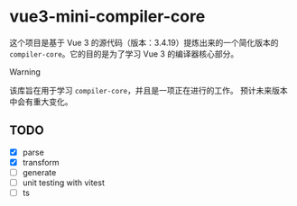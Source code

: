 # vue3-mini-compiler-core

这个项目是基于 Vue 3 的源代码（版本：3.4.19）提炼出来的一个简化版本的 `compiler-core`。它的目的是为了学习 Vue 3 的编译器核心部分。

> [!WARNING]
> 该库旨在用于学习 `compiler-core`，并且是一项正在进行的工作。 预计未来版本中会有重大变化。


## TODO
- [x] parse
- [x] transform
- [ ] generate
- [ ] unit testing with vitest
- [ ] ts